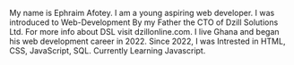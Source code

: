 My name is Ephraim Afotey. I am a young aspiring web developer. I was introduced to Web-Development By my Father the CTO of Dzill Solutions Ltd. For more info about DSL visit dzillonline.com. I live Ghana and began his web development career in 2022. Since 2022, I was Intrested in HTML, CSS, JavaScript, SQL. Currently Learning Javascript.
